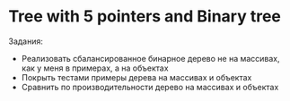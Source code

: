 # Tree with 5 pointers and Binary tree

Задания:
- Реализовать сбалансированное бинарное дерево не на массивах, как у меня
в примерах, а на объектах
- Покрыть тестами примеры дерева на массивах и объектах
- Сравнить по производительности дерево на массивах и объектах
